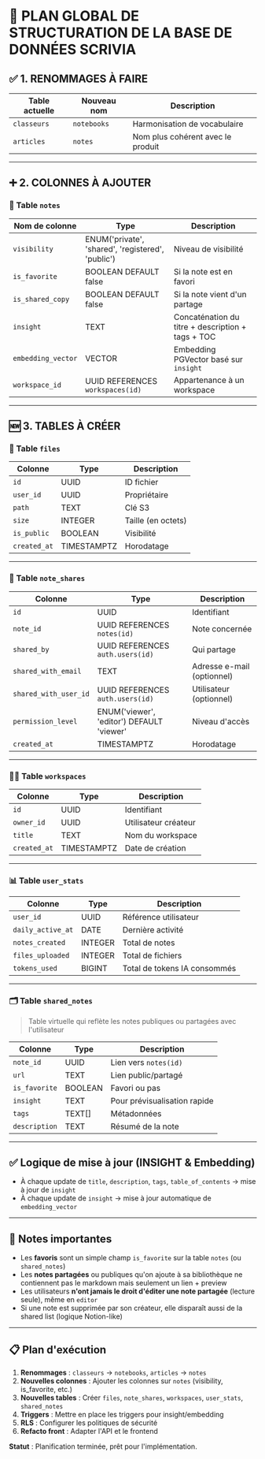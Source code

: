 # 🧱 PLAN GLOBAL DE STRUCTURATION DE LA BASE DE DONNÉES SCRIVIA

## ✅ 1. RENOMMAGES À FAIRE

| Table actuelle | Nouveau nom | Description |
|----------------|-------------|-------------|
| `classeurs`    | `notebooks` | Harmonisation de vocabulaire |
| `articles`     | `notes`     | Nom plus cohérent avec le produit |

---

## ➕ 2. COLONNES À AJOUTER

### 📝 Table `notes`

| Nom de colonne     | Type                 | Description |
|--------------------|----------------------|-------------|
| `visibility`       | ENUM('private', 'shared', 'registered', 'public') | Niveau de visibilité |
| `is_favorite`      | BOOLEAN DEFAULT false | Si la note est en favori |
| `is_shared_copy`   | BOOLEAN DEFAULT false | Si la note vient d'un partage |
| `insight`          | TEXT                  | Concaténation du titre + description + tags + TOC |
| `embedding_vector` | VECTOR                | Embedding PGVector basé sur `insight` |
| `workspace_id`     | UUID REFERENCES `workspaces(id)` | Appartenance à un workspace |

---

## 🆕 3. TABLES À CRÉER

### 📁 Table `files`

| Colonne       | Type      | Description |
|---------------|-----------|-------------|
| `id`          | UUID      | ID fichier |
| `user_id`     | UUID      | Propriétaire |
| `path`        | TEXT      | Clé S3 |
| `size`        | INTEGER   | Taille (en octets) |
| `is_public`   | BOOLEAN   | Visibilité |
| `created_at`  | TIMESTAMPTZ | Horodatage |

---

### 🔐 Table `note_shares`

| Colonne              | Type      | Description |
|----------------------|-----------|-------------|
| `id`                 | UUID      | Identifiant |
| `note_id`            | UUID REFERENCES `notes(id)` | Note concernée |
| `shared_by`          | UUID REFERENCES `auth.users(id)` | Qui partage |
| `shared_with_email`  | TEXT      | Adresse e-mail (optionnel) |
| `shared_with_user_id`| UUID REFERENCES `auth.users(id)` | Utilisateur (optionnel) |
| `permission_level`   | ENUM('viewer', 'editor') DEFAULT 'viewer' | Niveau d'accès |
| `created_at`         | TIMESTAMPTZ | Horodatage |

---

### 🧑‍💼 Table `workspaces`

| Colonne      | Type      | Description |
|--------------|-----------|-------------|
| `id`         | UUID      | Identifiant |
| `owner_id`   | UUID      | Utilisateur créateur |
| `title`      | TEXT      | Nom du workspace |
| `created_at` | TIMESTAMPTZ | Date de création |

---

### 📊 Table `user_stats`

| Colonne            | Type      | Description |
|--------------------|-----------|-------------|
| `user_id`          | UUID      | Référence utilisateur |
| `daily_active_at`  | DATE      | Dernière activité |
| `notes_created`    | INTEGER   | Total de notes |
| `files_uploaded`   | INTEGER   | Total de fichiers |
| `tokens_used`      | BIGINT    | Total de tokens IA consommés |

---

### 🗂️ Table `shared_notes`

> Table virtuelle qui reflète les notes publiques ou partagées avec l'utilisateur

| Colonne        | Type   | Description |
|----------------|--------|-------------|
| `note_id`      | UUID   | Lien vers `notes(id)` |
| `url`          | TEXT   | Lien public/partagé |
| `is_favorite`  | BOOLEAN | Favori ou pas |
| `insight`      | TEXT   | Pour prévisualisation rapide |
| `tags`         | TEXT[] | Métadonnées |
| `description`  | TEXT   | Résumé de la note |

---

## ✅ Logique de mise à jour (INSIGHT & Embedding)

- À chaque update de `title`, `description`, `tags`, `table_of_contents` → mise à jour de `insight`
- À chaque update de `insight` → mise à jour automatique de `embedding_vector`

---

## 🚨 Notes importantes

- Les **favoris** sont un simple champ `is_favorite` sur la table `notes` (ou `shared_notes`)
- Les **notes partagées** ou publiques qu'on ajoute à sa bibliothèque ne contiennent pas le markdown mais seulement un lien + preview
- Les utilisateurs **n'ont jamais le droit d'éditer une note partagée** (lecture seule), même en `editor`
- Si une note est supprimée par son créateur, elle disparaît aussi de la shared list (logique Notion-like)

---

## 📋 Plan d'exécution

1. **Renommages** : `classeurs` → `notebooks`, `articles` → `notes`
2. **Nouvelles colonnes** : Ajouter les colonnes sur `notes` (visibility, is_favorite, etc.)
3. **Nouvelles tables** : Créer `files`, `note_shares`, `workspaces`, `user_stats`, `shared_notes`
4. **Triggers** : Mettre en place les triggers pour insight/embedding
5. **RLS** : Configurer les politiques de sécurité
6. **Refacto front** : Adapter l'API et le frontend

**Statut** : Planification terminée, prêt pour l'implémentation. 